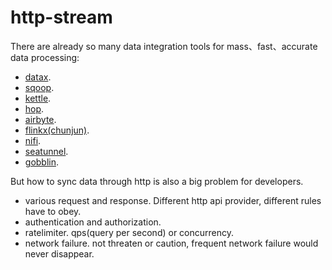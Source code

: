 # http-stream

There are already so many data integration tools for mass、fast、accurate data processing:

* [datax](https://github.com/alibaba/DataX).
* [sqoop](https://github.com/apache/sqoop).
* [kettle](https://github.com/pentaho/pentaho-kettle).
* [hop](https://github.com/apache/hop).
* [airbyte](https://github.com/airbytehq/airbyte).
* [flinkx(chunjun)](https://github.com/DTStack/chunjun).
* [nifi](https://github.com/apache/nifi).
* [seatunnel](https://github.com/apache/incubator-seatunnel).
* [gobblin](https://github.com/apache/gobblin).

But how to sync data through http is also a big problem for developers.

* various request and response. Different http api provider, different rules have to obey.
* authentication and authorization.
* ratelimiter. qps(query per second) or concurrency.
* network failure. not threaten or caution, frequent network failure would never disappear.

